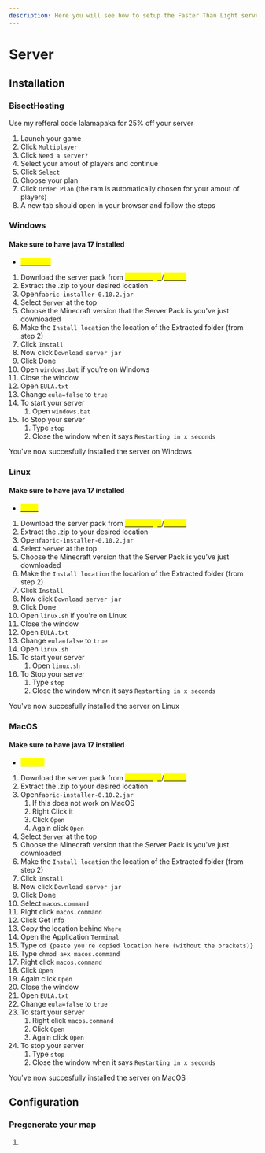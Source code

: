 ```yaml
---
description: Here you will see how to setup the Faster Than Light server pack
---
```


# Server

## Installation

### BisectHosting

Use my refferal code lalamapaka for 25% off your server

1. Launch your game
2. Click `Multiplayer`
3. Click `Need a server?`&#x20;
4. Select your amout of players and continue
5. Click `Select`
6. Choose your plan
7. Click `Order Plan` (the ram is automatically chosen for your amout of players)
8. A new tab should open in your browser and follow the steps

### Windows

#### Make sure to have java 17 installed

* [<mark style="color:yellow;">Windows</mark>](https://phoenixnap.com/kb/install-java-windows)<mark style="color:yellow;"></mark>

1. Download the server pack from [<mark style="color:yellow;">Curseforge</mark>](https://www.curseforge.com/minecraft/modpacks/faster-than-light/files)/[<mark style="color:yellow;">GitHub</mark>](https://github.com/lalamapaka/Faster-than-light/releases) <mark style="color:yellow;"></mark>&#x20;
2. Extract the .zip to your desired location
3. Open`fabric-installer-0.10.2.jar`
4. Select `Server` at the top
5. Choose the Minecraft version that the Server Pack is you've just downloaded
6. Make the `Install location` the location of the Extracted folder (from step 2)
7. Click `Install`
8. Now click `Download server jar`
9. Click Done
10. Open `windows.bat` if you're on Windows
11. Close the window
12. Open `EULA.txt`
13. Change `eula=false` to `true`
14. To start your server
    1. Open `windows.bat`
15. To Stop your server
    1. Type `stop`
    2. Close the window when it says `Restarting in x seconds`

You've now succesfully installed the server on Windows

### Linux

#### Make sure to have java 17 installed

* [<mark style="color:yellow;">Linux</mark>](https://www.guru99.com/how-to-install-java-on-ubuntu.html)<mark style="color:yellow;"></mark>

1. Download the server pack from [<mark style="color:yellow;">Curseforge</mark>](https://www.curseforge.com/minecraft/modpacks/faster-than-light/files)/[<mark style="color:yellow;">GitHub</mark>](https://github.com/lalamapaka/Faster-than-light/releases) <mark style="color:yellow;"></mark>&#x20;
2. Extract the .zip to your desired location
3. Open`fabric-installer-0.10.2.jar`
4. Select `Server` at the top
5. Choose the Minecraft version that the Server Pack is you've just downloaded
6. Make the `Install location` the location of the Extracted folder (from step 2)
7. Click `Install`
8. Now click `Download server jar`
9. Click Done
10. Open `linux.sh` if you're on Linux
11. Close the window
12. Open `EULA.txt`
13. Change `eula=false` to `true`
14. Open `linux.sh`
15. To start your server
    1. Open `linux.sh`
16. To Stop your server
    1. Type `stop`
    2. Close the window when it says `Restarting in x seconds`

You've now succesfully installed the server on Linux

### MacOS



#### Make sure to have java 17 installed

* [<mark style="color:yellow;">MacOS</mark>](https://java.tutorials24x7.com/blog/how-to-install-java-17-on-mac)<mark style="color:yellow;"></mark>

1. Download the server pack from [<mark style="color:yellow;">Curseforge</mark>](https://www.curseforge.com/minecraft/modpacks/faster-than-light/files)/[<mark style="color:yellow;">GitHub</mark>](https://github.com/lalamapaka/Faster-than-light/releases) <mark style="color:yellow;"></mark>&#x20;
2. Extract the .zip to your desired location
3. Open`fabric-installer-0.10.2.jar`
   1. If this does not work on MacOS
   2. Right Click it
   3. Click `Open`
   4. Again click `Open`
4. Select `Server` at the top
5. Choose the Minecraft version that the Server Pack is you've just downloaded
6. Make the `Install location` the location of the Extracted folder (from step 2)
7. Click `Install`
8. Now click `Download server jar`
9. Click Done
10. Select `macos.command`
11. Right click `macos.command`
12. Click Get Info
13. Copy the location behind `Where`
14. Open the Application `Terminal`
15. Type `cd {paste you're copied location here (without the brackets)}`
16. Type `chmod a+x macos.command`
17. Right click `macos.command`
18. Click `Open`
19. Again click `Open`
20. Close the window
21. Open `EULA.txt`
22. Change `eula=false` to `true`
23. To start your server
    1. Right click `macos.command`
    2. Click `Open`
    3. Again click `Open`
24. To stop your server
    1. Type `stop`
    2. Close the window when it says `Restarting in x seconds`

You've now succesfully installed the server on MacOS

## Configuration

### Pregenerate your map

1. &#x20;&#x20;

